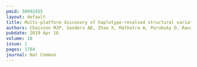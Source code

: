 ```yaml
---
pmid: 30992455
layout: default
title: Multi-platform discovery of haplotype-resolved structural variation in human genomes.
authors: Chaisson MJP, Sanders AD, Zhao X, Malhotra A, Porubsky D, Rausch T, Gardner EJ, Rodriguez OL, Guo L, Collins RL, Fan X, Wen J, Handsaker RE, Fairley S, Kronenberg ZN, Kong X, Hormozdiari F, Lee D, Wenger AM, Hastie AR, Antaki D, Anantharaman T, Audano PA, Brand H, Cantsilieris S, Cao H, Cerveira E, Chen C, Chen X, Chin CS, Chong Z, Chuang NT, Lambert CC, Church DM, Clarke L, Farrell A, Flores J, Galeev T, Gorkin DU, Gujral M, Guryev V, Heaton WH, Korlach J, Kumar S, Kwon JY, Lam ET, Lee JE, Lee J, Lee WP, Lee SP, Li S, Marks P, Viaud-Martinez K, Meiers S, Munson KM, Navarro FCP, Nelson BJ, Nodzak C, Noor A, Kyriazopoulou-Panagiotopoulou S, Pang AWC, Qiu Y, Rosanio G, Ryan M, Stutz A, Spierings DCJ, Ward A, Welch AE, Xiao M, Xu W, Zhang C, Zhu Q, Zheng-Bradley X, Lowy E, Yakneen S, McCarroll S, Jun G, Ding L, Koh CL, Ren B, Flicek P, Chen K, Gerstein MB, Kwok PY, Lansdorp PM, Marth GT, Sebat J, Shi X, Bashir A, Ye K, Devine SE, Talkowski ME, Mills RE, Marschall T, Korbel JO, Eichler EE, Lee C
pubdate: 2019 Apr 16
volume: 10
issue: 1
pages: 1784
journal: Nat Commun
---
```

